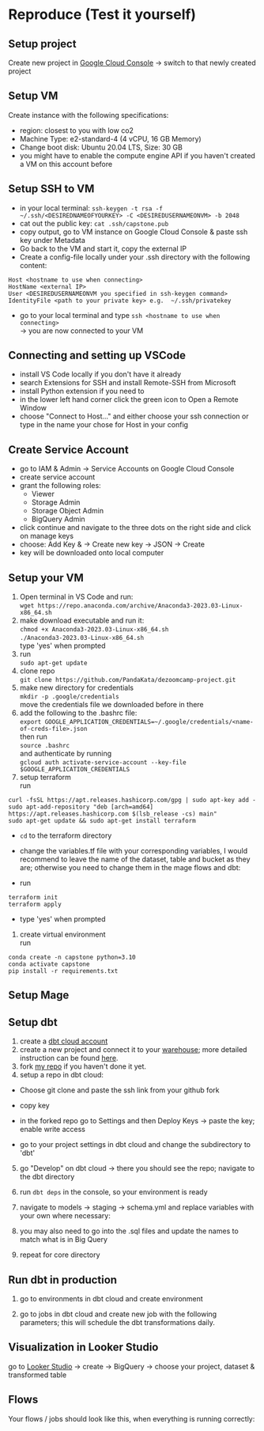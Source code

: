 # Reproduce (Test it yourself)

## Setup project

Create new project in [Google Cloud Console](https://console.cloud.google.com/) &rarr; switch to that newly created project


## Setup VM
Create instance with the following specifications:
- region: closest to you with low co2
- Machine Type: e2-standard-4 (4 vCPU, 16 GB Memory)
- Change boot disk: Ubuntu 20.04 LTS, Size: 30 GB
- you might have to enable the compute engine API if you haven't created a VM on this account before

## Setup SSH to VM

- in your local terminal: `ssh-keygen -t rsa -f ~/.ssh/<DESIREDNAMEOFYOURKEY> -C <DESIREDUSERNAMEONVM> -b 2048` <br>
- cat out the public key: `cat .ssh/capstone.pub` <br>
- copy output, go to VM instance on Google Cloud Console & paste ssh key under Metadata
- Go back to the VM and start it, copy the external IP
- Create a config-file locally under your .ssh directory with the following content:
```
Host <hostname to use when connecting>
HostName <external IP>
User <DESIREDUSERNAMEONVM you specified in ssh-keygen command>
IdentityFile <path to your private key> e.g.  ~/.ssh/privatekey
```
- go to your local terminal and type `ssh <hostname to use when connecting>`
  <br>
    &rarr; you are now connected to your VM

## Connecting and setting up VSCode

- install VS Code locally if you don't have it already 
- search Extensions for SSH and install Remote-SSH from Microsoft
- install Python extension if you need to
- in the lower left hand corner click the green icon to Open a Remote Window
- choose "Connect to Host..." and either choose your ssh connection or type in the name your chose for Host in your config

## Create Service Account
    
- go to IAM & Admin &rarr; Service Accounts on Google Cloud Console
- create service account
- grant the following roles:
    - Viewer
    - Storage Admin 
    - Storage Object Admin 
    - BigQuery Admin
- click continue and navigate to the three dots on the right side and click on manage keys
- choose: Add Key & &rarr; Create new key &rarr; JSON &rarr; Create 
- key will be downloaded onto local computer 
    
## Setup your VM

1. Open terminal in VS Code and run:
   <br>
   `wget https://repo.anaconda.com/archive/Anaconda3-2023.03-Linux-x86_64.sh`
2. make download executable and run it:
   <br>
   `chmod +x Anaconda3-2023.03-Linux-x86_64.sh`
   <br>
   `./Anaconda3-2023.03-Linux-x86_64.sh`
   <br> type 'yes' when prompted
3. run 
   <br>
   `sudo apt-get update`
4. clone repo
   <br>
   `git clone https://github.com/PandaKata/dezoomcamp-project.git`
5. make new directory for credentials
   <br>
   `mkdir -p .google/credentials`
   <br>
   move the credentials file we downloaded before in there
6. add the following to the .bashrc file:
   <br>
   `export GOOGLE_APPLICATION_CREDENTIALS=~/.google/credentials/<name-of-creds-file>.json`
   <br>
   then run
   <br>
   `source .bashrc`
   <br>
   and authenticate by running
   <br>
   `gcloud auth activate-service-account --key-file $GOOGLE_APPLICATION_CREDENTIALS`
7. setup terraform
   <br>
   run 
   <br>
```
curl -fsSL https://apt.releases.hashicorp.com/gpg | sudo apt-key add -
sudo apt-add-repository "deb [arch=amd64] https://apt.releases.hashicorp.com $(lsb_release -cs) main"
sudo apt-get update && sudo apt-get install terraform
```
- `cd` to the terraform directory
- change the variables.tf file with your corresponding variables, I would recommend to leave the name of the dataset, table and bucket as they are; otherwise you need to change them in the mage flows and dbt:

- run
  <br>
```
terraform init
terraform apply
```
- type 'yes' when prompted
  
1. create virtual environment
   <br>
   run
   <br>
```
conda create -n capstone python=3.10
conda activate capstone
pip install -r requirements.txt
```
    
    
## Setup Mage


  
## Setup dbt

1. create a [dbt cloud account](https://www.getdbt.com/signup/) 
2. create a new project and connect it to your [warehouse](https://docs.getdbt.com/docs/cloud/manage-access/set-up-bigquery-oauth); more detailed instruction can be found [here](https://github.com/DataTalksClub/data-engineering-zoomcamp/blob/main/week_4_analytics_engineering/dbt_cloud_setup.md).
3. fork [my repo](https://github.com/BrysonShitsukane77/stock-market-analysis-dashboard) if you haven't done it yet.
4. setup a repo in dbt cloud:
  - Choose git clone and paste the ssh link from your github fork
  
  - copy key
  
  - in the forked repo go to Settings and then Deploy Keys &rarr; paste the key; enable write access
  
  - go to your project settings in dbt cloud and change the subdirectory to 'dbt'
  
5. go "Develop" on dbt cloud &rarr; there you should see the repo; navigate to the dbt directory
6. run `dbt deps` in the console, so your environment is ready
7.  navigate to models &rarr; staging &rarr; schema.yml and replace variables with your own where necessary:
  
8.  you may also need to go into the .sql files and update the names to match what is in Big Query
9.  repeat for core directory

## Run dbt in production
1. go to environments in dbt cloud and create environment 
  
2. go to jobs in dbt cloud and create new job with the following parameters; this will schedule the dbt transformations daily.
  
 

## Visualization in Looker Studio
go to [Looker Studio](https://lookerstudio.google.com/) &rarr; create &rarr; BigQuery &rarr; choose your project, dataset & transformed table

## Flows
Your flows / jobs should look like this, when everything is running correctly:
